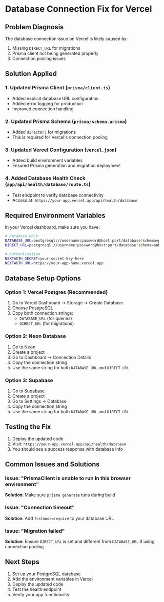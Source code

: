 # Database Connection Fix for Vercel

## Problem Diagnosis
The database connection issue on Vercel is likely caused by:
1. Missing `DIRECT_URL` for migrations
2. Prisma client not being generated properly
3. Connection pooling issues

## Solution Applied

### 1. Updated Prisma Client (`prisma/client.ts`)
- Added explicit database URL configuration
- Added error logging for production
- Improved connection handling

### 2. Updated Prisma Schema (`prisma/schema.prisma`)
- Added `directUrl` for migrations
- This is required for Vercel's connection pooling

### 3. Updated Vercel Configuration (`vercel.json`)
- Added build environment variables
- Ensured Prisma generation and migration deployment

### 4. Added Database Health Check (`app/api/health/database/route.ts`)
- Test endpoint to verify database connectivity
- Access at: `https://your-app.vercel.app/api/health/database`

## Required Environment Variables

In your Vercel dashboard, make sure you have:

```bash
# Database URLs
DATABASE_URL=postgresql://username:password@host:port/database?schema=public&sslmode=require
DIRECT_URL=postgresql://username:password@host:port/database?schema=public&sslmode=require

# Authentication
NEXTAUTH_SECRET=your-secret-key-here
NEXTAUTH_URL=https://your-app-name.vercel.app
```

## Database Setup Options

### Option 1: Vercel Postgres (Recommended)
1. Go to Vercel Dashboard → Storage → Create Database
2. Choose PostgreSQL
3. Copy both connection strings:
   - `DATABASE_URL` (for queries)
   - `DIRECT_URL` (for migrations)

### Option 2: Neon Database
1. Go to [Neon](https://neon.tech)
2. Create a project
3. Go to Dashboard → Connection Details
4. Copy the connection string
5. Use the same string for both `DATABASE_URL` and `DIRECT_URL`

### Option 3: Supabase
1. Go to [Supabase](https://supabase.com)
2. Create a project
3. Go to Settings → Database
4. Copy the connection string
5. Use the same string for both `DATABASE_URL` and `DIRECT_URL`

## Testing the Fix

1. Deploy the updated code
2. Visit: `https://your-app.vercel.app/api/health/database`
3. You should see a success response with database info

## Common Issues and Solutions

### Issue: "PrismaClient is unable to run in this browser environment"
**Solution**: Make sure `prisma generate` runs during build

### Issue: "Connection timeout"
**Solution**: Add `?sslmode=require` to your database URL

### Issue: "Migration failed"
**Solution**: Ensure `DIRECT_URL` is set and different from `DATABASE_URL` if using connection pooling

## Next Steps

1. Set up your PostgreSQL database
2. Add the environment variables in Vercel
3. Deploy the updated code
4. Test the health endpoint
5. Verify your app functionality
